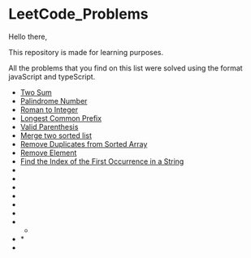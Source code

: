 # LeetCode_Problems

Hello there, 

This repository is made for learning purposes.

All the problems that you find on this list were solved using the format javaScript and typeScript.


* [Two Sum](https://gist.github.com/suca19/2f95a2958168c6ce01e91061cbe3fa14)
* [Palindrome Number](https://gist.github.com/suca19/e42d1af01b9543bae3a045d7019be95a)
* [Roman to Integer](https://gist.github.com/suca19/43aa447da83bd51190d8709e0dcdba18)
* [Longest Common Prefix](https://gist.github.com/suca19/3910e9b896241f5df0af326a3ed75972)
* [Valid Parenthesis](https://gist.github.com/251d0b765a9aa46a9d20be16181ae816.git)
* [Merge two sorted list](https://gist.github.com/suca19/91d35434ef11af20447a7c490a188793)
* [Remove Duplicates from Sorted Array](https://gist.github.com/7d53b088709be3d28c4ae1334efbb3b0.git)
* [Remove Element](https://gist.github.com/022a38ae512da6e321bc28c0842c6eb1.git)
* [Find the Index of the First Occurrence in a String](https://gist.github.com/suca19/7d0206829326ac591b7c130ea39fd1fb.git)
* []()
* []()
* []()
* []()
* []()
* []()
* * []()
* []()* []()
* []()

